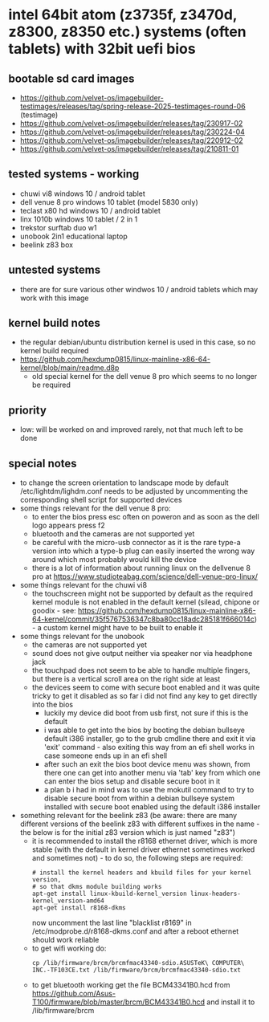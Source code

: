 # intel 64bit atom (z3735f, z3470d, z8300, z8350 etc.) systems (often tablets) with 32bit uefi bios

## bootable sd card images

- https://github.com/velvet-os/imagebuilder-testimages/releases/tag/spring-release-2025-testimages-round-06 (testimage)
- https://github.com/velvet-os/imagebuilder/releases/tag/230917-02
- https://github.com/velvet-os/imagebuilder/releases/tag/230224-04
- https://github.com/velvet-os/imagebuilder/releases/tag/220912-02
- https://github.com/velvet-os/imagebuilder/releases/tag/210811-01

## tested systems - working

- chuwi vi8 windows 10 / android tablet
- dell venue 8 pro windows 10 tablet (model 5830 only)
- teclast x80 hd windows 10 / android tablet
- linx 1010b windows 10 tablet / 2 in 1
- trekstor surftab duo w1
- unobook 2in1 educational laptop
- beelink z83 box

## untested systems

- there are for sure various other windwos 10 / android tablets which may work with this image

## kernel build notes

- the regular debian/ubuntu distribution kernel is used in this case, so no kernel build required
- https://github.com/hexdump0815/linux-mainline-x86-64-kernel/blob/main/readme.d8p
  - old special kernel for the dell venue 8 pro which seems to no longer be required

## priority

- low: will be worked on and improved rarely, not that much left to be done

## special notes

- to change the screen orientation to landscape mode by default /etc/lightdm/lighdm.conf needs to be adjusted by uncommenting the corresponding shell script for supported devices
- some things relevant for the dell venue 8 pro:
  - to enter the bios press esc often on poweron and as soon as the dell logo appears press f2
  - bluetooth and the cameras are not supported yet
  - be careful with the micro-usb connector as it is the rare type-a version into which a type-b plug can easily inserted the wrong way around which most probably would kill the device
  - there is a lot of information about running linux on the dellvenue 8 pro at https://www.studioteabag.com/science/dell-venue-pro-linux/
- some things relevant for the chuwi vi8
  - the touchscreen might not be supported by default as the required kernel module is not enabled in the default kernel (silead, chipone or goodix - see: https://github.com/hexdump0815/linux-mainline-x86-64-kernel/commit/35f5767536347c8ba80cc18adc285181f666014c) - a custom kernel might have to be built to enable it
- some things relevant for the unobook
  - the cameras are not supported yet
  - sound does not give output neither via speaker nor via headphone jack
  - the touchpad does not seem to be able to handle multiple fingers, but there is a vertical scroll area on the right side at least
  - the devices seem to come with secure boot enabled and it was quite tricky to get it disabled as so far i did not find any key to get directly into the bios
    - luckily my device did boot from usb first, not sure if this is the default
    - i was able to get into the bios by booting the debian bullseye default i386 installer, go to the grub cmdline there and exit it via 'exit' command - also exiting this way from an efi shell works in case someone ends up in an efi shell
    - after such an exit the bios boot device menu was shown, from there one can get into another menu via 'tab' key from which one can enter the bios setup and disable secure boot in it
    - a plan b i had in mind was to use the mokutil command to try to disable secure boot from within a debian bullseye system installed with secure boot enabled using the default i386 installer
- something relevant for the beelink z83 (be aware: there are many different versions of the beelink z83 with different suffixes in the name - the below is for the initial z83 version which is just named "z83")
  - it is recommended to install the r8168 ethernet driver, which is more stable (with the default in kernel driver ethernet sometimes worked and sometimes not) - to do so, the following steps are required:
    ```
    # install the kernel headers and kbuild files for your kernel version,
    # so that dkms module building works
    apt-get install linux-kbuild-kernel_version linux-headers-kernel_version-amd64
    apt-get install r8168-dkms
    ```
    now uncomment the last line "blacklist r8169" in /etc/modprobe.d/r8168-dkms.conf and after a reboot ethernet should work reliable
  - to get wifi working do:
    ```
    cp /lib/firmware/brcm/brcmfmac43340-sdio.ASUSTeK\ COMPUTER\ INC.-TF103CE.txt /lib/firmware/brcm/brcmfmac43340-sdio.txt
    ```
  - to get bluetooth working get the file BCM43341B0.hcd from https://github.com/Asus-T100/firmware/blob/master/brcm/BCM43341B0.hcd and install it to /lib/firmware/brcm
